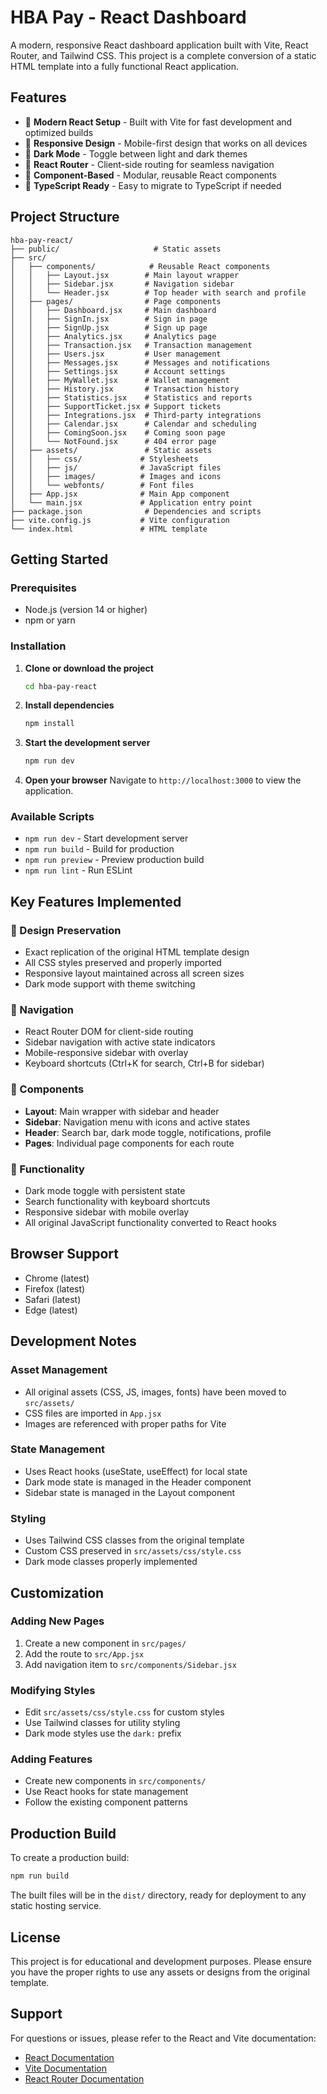 # HBA Pay - React Dashboard

A modern, responsive React dashboard application built with Vite, React Router, and Tailwind CSS. This project is a complete conversion of a static HTML template into a fully functional React application.

## Features

- 🚀 **Modern React Setup** - Built with Vite for fast development and optimized builds
- 🎨 **Responsive Design** - Mobile-first design that works on all devices
- 🌙 **Dark Mode** - Toggle between light and dark themes
- 🧭 **React Router** - Client-side routing for seamless navigation
- 📱 **Component-Based** - Modular, reusable React components
- 🎯 **TypeScript Ready** - Easy to migrate to TypeScript if needed

## Project Structure

```
hba-pay-react/
├── public/                     # Static assets
├── src/
│   ├── components/            # Reusable React components
│   │   ├── Layout.jsx        # Main layout wrapper
│   │   ├── Sidebar.jsx       # Navigation sidebar
│   │   └── Header.jsx        # Top header with search and profile
│   ├── pages/                # Page components
│   │   ├── Dashboard.jsx     # Main dashboard
│   │   ├── SignIn.jsx        # Sign in page
│   │   ├── SignUp.jsx        # Sign up page
│   │   ├── Analytics.jsx     # Analytics page
│   │   ├── Transaction.jsx   # Transaction management
│   │   ├── Users.jsx         # User management
│   │   ├── Messages.jsx      # Messages and notifications
│   │   ├── Settings.jsx      # Account settings
│   │   ├── MyWallet.jsx      # Wallet management
│   │   ├── History.jsx       # Transaction history
│   │   ├── Statistics.jsx    # Statistics and reports
│   │   ├── SupportTicket.jsx # Support tickets
│   │   ├── Integrations.jsx  # Third-party integrations
│   │   ├── Calendar.jsx      # Calendar and scheduling
│   │   ├── ComingSoon.jsx    # Coming soon page
│   │   └── NotFound.jsx      # 404 error page
│   ├── assets/               # Static assets
│   │   ├── css/             # Stylesheets
│   │   ├── js/              # JavaScript files
│   │   ├── images/          # Images and icons
│   │   └── webfonts/        # Font files
│   ├── App.jsx              # Main App component
│   └── main.jsx             # Application entry point
├── package.json              # Dependencies and scripts
├── vite.config.js           # Vite configuration
└── index.html               # HTML template
```

## Getting Started

### Prerequisites

- Node.js (version 14 or higher)
- npm or yarn

### Installation

1. **Clone or download the project**
   ```bash
   cd hba-pay-react
   ```

2. **Install dependencies**
   ```bash
   npm install
   ```

3. **Start the development server**
   ```bash
   npm run dev
   ```

4. **Open your browser**
   Navigate to `http://localhost:3000` to view the application.

### Available Scripts

- `npm run dev` - Start development server
- `npm run build` - Build for production
- `npm run preview` - Preview production build
- `npm run lint` - Run ESLint

## Key Features Implemented

### 🎨 Design Preservation
- Exact replication of the original HTML template design
- All CSS styles preserved and properly imported
- Responsive layout maintained across all screen sizes
- Dark mode support with theme switching

### 🧭 Navigation
- React Router DOM for client-side routing
- Sidebar navigation with active state indicators
- Mobile-responsive sidebar with overlay
- Keyboard shortcuts (Ctrl+K for search, Ctrl+B for sidebar)

### 🎯 Components
- **Layout**: Main wrapper with sidebar and header
- **Sidebar**: Navigation menu with icons and active states
- **Header**: Search bar, dark mode toggle, notifications, profile
- **Pages**: Individual page components for each route

### 🔧 Functionality
- Dark mode toggle with persistent state
- Search functionality with keyboard shortcuts
- Responsive sidebar with mobile overlay
- All original JavaScript functionality converted to React hooks

## Browser Support

- Chrome (latest)
- Firefox (latest)
- Safari (latest)
- Edge (latest)

## Development Notes

### Asset Management
- All original assets (CSS, JS, images, fonts) have been moved to `src/assets/`
- CSS files are imported in `App.jsx`
- Images are referenced with proper paths for Vite

### State Management
- Uses React hooks (useState, useEffect) for local state
- Dark mode state is managed in the Header component
- Sidebar state is managed in the Layout component

### Styling
- Uses Tailwind CSS classes from the original template
- Custom CSS preserved in `src/assets/css/style.css`
- Dark mode classes properly implemented

## Customization

### Adding New Pages
1. Create a new component in `src/pages/`
2. Add the route to `src/App.jsx`
3. Add navigation item to `src/components/Sidebar.jsx`

### Modifying Styles
- Edit `src/assets/css/style.css` for custom styles
- Use Tailwind classes for utility styling
- Dark mode styles use the `dark:` prefix

### Adding Features
- Create new components in `src/components/`
- Use React hooks for state management
- Follow the existing component patterns

## Production Build

To create a production build:

```bash
npm run build
```

The built files will be in the `dist/` directory, ready for deployment to any static hosting service.

## License

This project is for educational and development purposes. Please ensure you have the proper rights to use any assets or designs from the original template.

## Support

For questions or issues, please refer to the React and Vite documentation:
- [React Documentation](https://reactjs.org/docs)
- [Vite Documentation](https://vitejs.dev/guide)
- [React Router Documentation](https://reactrouter.com/)
